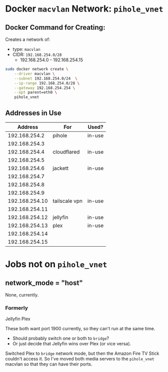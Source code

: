 # Docker `macvlan` Network: `pihole_vnet`

## Docker Command for Creating:

Creates a network of:
  - type: `macvlan`
  - CIDR: `192.168.254.0/28`
    - 192.168.254.0 - 192.168.254.15

``` bash
sudo docker network create \
    --driver macvlan \
    --subnet 192.168.254.0/24  \
    --ip-range 192.168.254.0/28 \
    --gateway 192.168.254.254 \
    --opt parent=eth0 \
    pihole_vnet
```

## Addresses in Use

| Address        | For             | Used?      |
|----------------|-----------------|------------|
| 192.168.254.2  |  pihole         |  in-use    |
| 192.168.254.3  | <pihole-2>      | <reserved> |
| 192.168.254.4  |  cloudflared    |  in-use    |
| 192.168.254.5  | <cloudflared-2> | <reserved> |
| 192.168.254.6  |  jackett        |  in-use    |
| 192.168.254.7  |                 |            |
| 192.168.254.8  |                 |            |
| 192.168.254.9  |                 |            |
| 192.168.254.10 |  tailscale vpn  |  in-use    |
| 192.168.254.11 |                 |            |
| 192.168.254.12 | jellyfin        |  in-use    |
| 192.168.254.13 | plex            |  in-use    |
| 192.168.254.14 |                 |            |
| 192.168.254.15 |                 |            |


# Jobs not on `pihole_vnet`


## network_mode = "host"

None, currently.

### Formerly

Jellyfin
Plex

These both want port 1900 currently, so they can't run at the same time.
  - Should probably switch one or both to `bridge`?
  - Or just decide that Jellyfin wins over Plex (or vice versa).

Switched Plex to `bridge` network mode, but then the Amazon Fire TV Stick couldn't access it. So I've moved both media servers to the `pihole_vnet` macvlan so that they can have their ports.
